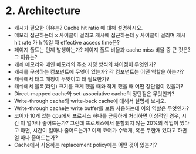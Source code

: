 # 2. Architecture

- 캐시가 필요한 이유는? Cache hit ratio 에 대해 설명하시오.
- 메모리 접근하는데 x 사이클이 걸리고 캐시에 접근하는데 y 사이클이 걸리며 캐시 hit rate 가 h %일 때 effective access time은?
- 페이지 폴트는 언제 발생하는가? 페이지 폴트 비율과 cache miss 비율 중 큰 것은? 그 이유는?
- 캐쉬 메모리와 메인 메모리의 주소 지정 방식의 차이점이 무엇인가?
- 캐쉬를 구성하는 컴포넌트에 무엇이 있는가? 각 컴포넌트는 어떤 역할을 하는가?
- 캐쉬에서 태그 매칭이 무엇이고 왜 필요한가?
- 캐쉬에서 블록(라인) 크기를 크게 했을 때와 작게 했을 때 어떤 장단점이 있을까?
- Direct-mapped cache와 set-associative cache의 장단점은 무엇인가?
- Write-through cache와 write-back cache에 대해서 설명해 보시오.
- Write-through cache는 write buffer를 보통 사용하는데 이의 역할은 무엇인가?
- 코어가 10개 있는 cpu에서 프로세스 하나를 균등하게 처리하면 이상적인 경우, 시간 이 얼마나 줄어드는가? 그런데 프로세스에서 분할되지 않는 20%의 작업이 있다고 하면, 시간이 얼마나 줄어드는가? 이제 코어가 수백개, 혹은 무한개 있다고 하면 얼 마나 줄어드는가?
- Cache에서 사용하는 replacement policy에는 어떤 것이 있는가?

